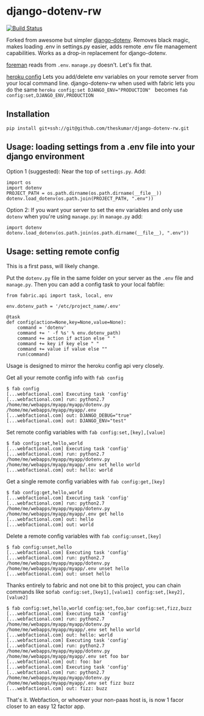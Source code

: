 # django-dotenv-rw

[![Build Status](https://travis-ci.org/theskumar/django-dotenv-rw.svg?branch=master)](https://travis-ci.org/theskumar/django-dotenv-rw)

Forked from awesome but simpler [django-dotenv](https://github.com/jacobian/django-dotenv).  Removes black magic, makes loading .env in settings.py easier, adds remote .env file management capabilities.  Works as a drop-in replacement for django-dotenv.

[foreman](https://github.com/ddollar/foreman) reads from `.env`. `manage.py`
doesn't. Let's fix that.

[heroku config](https://devcenter.heroku.com/articles/config-vars) Lets you add/delete env variables on your remote server from your local command line.  django-dotenv-rw  when used with fabric lets you do the same ```heroku config:set DJANGO_ENV="PRODUCTION" ``` becomes ```fab config:set,DJANGO_ENV,PRODUCTION```

## Installation

```
pip install git+ssh://git@github.com/theskumar/django-dotenv-rw.git
```

## Usage: loading settings from a .env file into your django environment

Option 1 (suggested):  Near the top of `settings.py`. Add:

```
import os
import dotenv
PROJECT_PATH = os.path.dirname(os.path.dirname(__file__))
dotenv.load_dotenv(os.path.join(PROJECT_PATH, ".env"))
```

Option 2: If you want your server to set the env variables and only use `dotenv` when you're using `manage.py`: in `manage.py` add:
```
import dotenv
dotenv.load_dotenv(os.path.join(os.path.dirname(__file__), ".env"))
```


## Usage: setting remote config

This is a first pass, will likely change.

Put the `dotenv.py` file in the same folder on your server as the `.env` file and `manage.py`.  Then you can add a config task to your local fabfile:
```
from fabric.api import task, local, env

env.dotenv_path = '/etc/project_name/.env'

@task
def config(action=None,key=None,value=None):
    command = 'dotenv'
    command += ' -f %s' % env.dotenv_path)
    command += action if action else " "
    command += key if key else " "
    command += value if value else ""
    run(command)
```

Usage is designed to mirror the heroku config api very closely.

Get all your remote config info with `fab config`
```
$ fab config
[...webfactional.com] Executing task 'config'
[...webfactional.com] run: python2.7 /home/me/webapps/myapp/myapp/dotenv.py /home/me/webapps/myapp/myapp/.env 
[...webfactional.com] out: DJANGO_DEBUG="true"
[...webfactional.com] out: DJANGO_ENV="test"
```

Set remote config variables with `fab config:set,[key],[value]`
```
$ fab config:set,hello,world
[...webfactional.com] Executing task 'config'
[...webfactional.com] run: python2.7 /home/me/webapps/myapp/myapp/dotenv.py /home/me/webapps/myapp/myapp/.env set hello world 
[...webfactional.com] out: hello: world
```

Get a single remote config variables with `fab config:get,[key]`
```
$ fab config:get,hello,world
[...webfactional.com] Executing task 'config'
[...webfactional.com] run: python2.7 /home/me/webapps/myapp/myapp/dotenv.py /home/me/webapps/myapp/myapp/.env get hello  
[...webfactional.com] out: hello
[...webfactional.com] out: world
```

Delete a remote config variables with `fab config:unset,[key]`
```
$ fab config:unset,hello
[...webfactional.com] Executing task 'config'
[...webfactional.com] run: python2.7 /home/me/webapps/myapp/myapp/dotenv.py /home/me/webapps/myapp/myapp/.env unset hello  
[...webfactional.com] out: unset hello
```

Thanks entirely to fabric and not one bit to this project, you can chain commands like so`fab config:set,[key1],[value1] config:set,[key2],[value2]`
```
$ fab config:set,hello,world config:set,foo,bar config:set,fizz,buzz
[...webfactional.com] Executing task 'config'
[...webfactional.com] run: python2.7 /home/me/webapps/myapp/myapp/dotenv.py /home/me/webapps/myapp/myapp/.env set hello world 
[...webfactional.com] out: hello: world
[...webfactional.com] Executing task 'config'
[...webfactional.com] run: python2.7 /home/me/webapps/myapp/myapp/dotenv.py /home/me/webapps/myapp/myapp/.env set foo bar 
[...webfactional.com] out: foo: bar
[...webfactional.com] Executing task 'config'
[...webfactional.com] run: python2.7 /home/me/webapps/myapp/myapp/dotenv.py /home/me/webapps/myapp/myapp/.env set fizz buzz 
[...webfactional.com] out: fizz: buzz
```

That's it. Webfaction, or whoever your non-paas host is, is now 1 facor closer to an easy 12 factor app.
